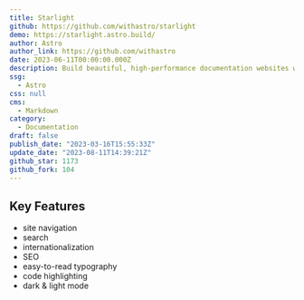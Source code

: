 ```yaml
---
title: Starlight
github: https://github.com/withastro/starlight
demo: https://starlight.astro.build/
author: Astro
author_link: https://github.com/withastro
date: 2023-06-11T00:00:00.000Z
description: Build beautiful, high-performance documentation websites with Astro.
ssg:
  - Astro
css: null
cms:
  - Markdown
category:
  - Documentation
draft: false
publish_date: "2023-03-16T15:55:33Z"
update_date: "2023-08-11T14:39:21Z"
github_star: 1173
github_fork: 104
---
```


## Key Features

- site navigation
- search
- internationalization
- SEO
- easy-to-read typography
- code highlighting
- dark & light mode
